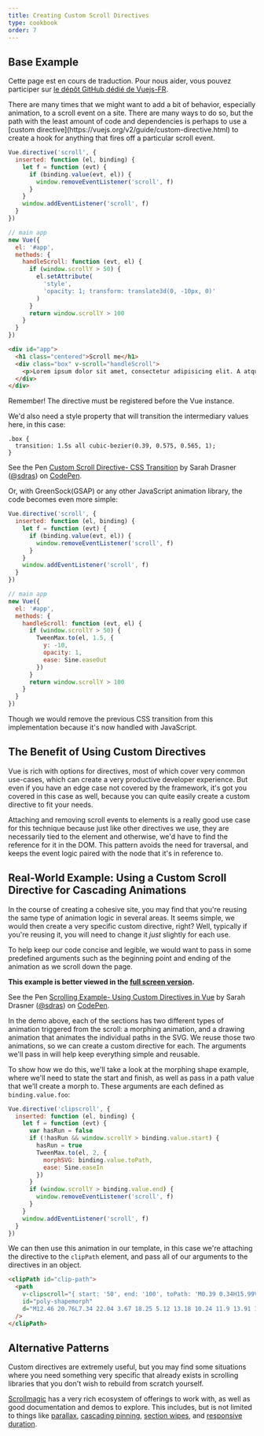 ```yaml
---
title: Creating Custom Scroll Directives
type: cookbook
order: 7
---
```


## Base Example

<p>Cette page est en cours de traduction. Pour nous aider, vous pouvez participer sur <a href="https://github.com/vuejs-fr/vuejs.org" target="_blank">le dépôt GitHub dédié de Vuejs-FR</a>.</p><p>There are many times that we might want to add a bit of behavior, especially animation, to a scroll event on a site. There are many ways to do so, but the path with the least amount of code and dependencies is perhaps to use a [custom directive](https://vuejs.org/v2/guide/custom-directive.html) to create a hook for anything that fires off a particular scroll event.</p>

```js
Vue.directive('scroll', {
  inserted: function (el, binding) {
    let f = function (evt) {
      if (binding.value(evt, el)) {
        window.removeEventListener('scroll', f)
      }
    }
    window.addEventListener('scroll', f)
  }
})

// main app
new Vue({
  el: '#app',
  methods: {
    handleScroll: function (evt, el) {
      if (window.scrollY > 50) {
        el.setAttribute(
          'style',
          'opacity: 1; transform: translate3d(0, -10px, 0)'
        )
      }
      return window.scrollY > 100
    }
  }
})
```

```html
<div id="app">
  <h1 class="centered">Scroll me</h1>
  <div class="box" v-scroll="handleScroll">
    <p>Lorem ipsum dolor sit amet, consectetur adipisicing elit. A atque amet harum aut ab veritatis earum porro praesentium ut corporis. Quasi provident dolorem officia iure fugiat, eius mollitia sequi quisquam.</p>
  </div>
</div>
```

<p class="tip">Remember! The directive must be registered before the Vue instance.</p>

We'd also need a style property that will transition the intermediary values here, in this case:

```
.box {
  transition: 1.5s all cubic-bezier(0.39, 0.575, 0.565, 1);
}
```

<p data-height="450" data-theme-id="5162" data-slug-hash="983220ed949ac670dff96bdcaf9d3338" data-default-tab="result" data-user="sdras" data-embed-version="2" data-pen-title="Custom Scroll Directive- CSS Transition" class="codepen">See the Pen <a href="https://codepen.io/sdras/pen/983220ed949ac670dff96bdcaf9d3338/">Custom Scroll Directive- CSS Transition</a> by Sarah Drasner (<a href="https://codepen.io/sdras">@sdras</a>) on <a href="https://codepen.io">CodePen</a>.</p>
<script async src="https://static.codepen.io/assets/embed/ei.js"></script>

Or, with GreenSock(GSAP) or any other JavaScript animation library, the code becomes even more simple:

```js
Vue.directive('scroll', {
  inserted: function (el, binding) {
    let f = function (evt) {
      if (binding.value(evt, el)) {
        window.removeEventListener('scroll', f)
      }
    }
    window.addEventListener('scroll', f)
  }
})

// main app
new Vue({
  el: '#app',
  methods: {
    handleScroll: function (evt, el) {
      if (window.scrollY > 50) {
        TweenMax.to(el, 1.5, {
          y: -10,
          opacity: 1,
          ease: Sine.easeOut
        })
      }
      return window.scrollY > 100
    }
  }
})
```

Though we would remove the previous CSS transition from this implementation because it's now handled with JavaScript.

## The Benefit of Using Custom Directives

Vue is rich with options for directives, most of which cover very common use-cases, which can create a very productive developer experience. But even if you have an edge case not covered by the framework, it's got you covered in this case as well, because you can quite easily create a custom directive to fit your needs.

Attaching and removing scroll events to elements is a really good use case for this technique because just like other directives we use, they are necessarily tied to the element and otherwise, we'd have to find the reference for it in the DOM. This pattern avoids the need for traversal, and keeps the event logic paired with the node that it's in reference to.

## Real-World Example: Using a Custom Scroll Directive for Cascading Animations

In the course of creating a cohesive site, you may find that you're reusing the same type of animation logic in several areas. It seems simple, we would then create a very specific custom directive, right? Well, typically if you're reusing it, you will need to change it _just_ slightly for each use.

To help keep our code concise and legible, we would want to pass in some predefined arguments such as the beginning point and ending of the animation as we scroll down the page.

**This example is better viewed in the [full screen version](https://s.codepen.io/sdras/debug/078c19f5b3ed7f7d28584da450296cd0).**

<p data-height="500" data-theme-id="5162" data-slug-hash="c8c55e3e0bba997350551dd747119100" data-default-tab="result" data-user="sdras" data-embed-version="2" data-pen-title="Scrolling Example- Using Custom Directives in Vue" class="codepen">See the Pen <a href="https://codepen.io/sdras/pen/c8c55e3e0bba997350551dd747119100/">Scrolling Example- Using Custom Directives in Vue</a> by Sarah Drasner (<a href="https://codepen.io/sdras">@sdras</a>) on <a href="https://codepen.io">CodePen</a>.</p>
<script async src="https://static.codepen.io/assets/embed/ei.js"></script>

In the demo above, each of the sections has two different types of animation triggered from the scroll: a morphing animation, and a drawing animation that animates the individual paths in the SVG. We reuse those two animations, so we can create a custom directive for each. The arguments we'll pass in will help keep everything simple and reusable.

To show how we do this, we'll take a look at the morphing shape example, where we'll need to state the start and finish, as well as pass in a path value that we'll create a morph to. These arguments are each defined as `binding.value.foo`:

```js
Vue.directive('clipscroll', {
  inserted: function (el, binding) {
    let f = function (evt) {
      var hasRun = false
      if (!hasRun && window.scrollY > binding.value.start) {
        hasRun = true
        TweenMax.to(el, 2, {
          morphSVG: binding.value.toPath,
          ease: Sine.easeIn
        })
      }
      if (window.scrollY > binding.value.end) {
        window.removeEventListener('scroll', f)
      }
    }
    window.addEventListener('scroll', f)
  }
})
```

We can then use this animation in our template, in this case we're attaching the directive to the `clipPath` element, and pass all of our arguments to the directives in an object.

```html
<clipPath id="clip-path">
  <path
    v-clipscroll="{ start: '50', end: '100', toPath: 'M0.39 0.34H15.99V22.44H0.39z' }"
    id="poly-shapemorph"
    d="M12.46 20.76L7.34 22.04 3.67 18.25 5.12 13.18 10.24 11.9 13.91 15.69 12.46 20.76z"
  />
</clipPath>
```

## Alternative Patterns

Custom directives are extremely useful, but you may find some situations where you need something very specific that already exists in scrolling libraries that you don't wish to rebuild from scratch yourself.

[Scrollmagic](http://scrollmagic.io/) has a very rich ecosystem of offerings to work with, as well as good documentation and demos to explore. This includes, but is not limited to things like [parallax](http://scrollmagic.io/examples/advanced/parallax_scrolling.html), [cascading pinning](http://scrollmagic.io/examples/expert/cascading_pins.html), [section wipes](http://scrollmagic.io/examples/basic/section_wipes_natural.html), and [responsive duration](http://scrollmagic.io/examples/basic/responsive_duration.html).
